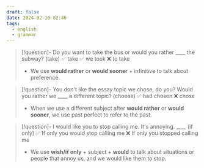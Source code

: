 ```yaml
---
draft: false
date: 2024-02-16 02:46
tags:
  - english
  - grammar
---
```


> [!question]- Do you want to take the bus or would you rather \____ the subway? (take)
> ✅ take ✅ we took ❌ to take
> - We use **would rather** or **would sooner** + infinitive to talk about preference.

> [!question]- You don't like the essay topic we chose, do you? Would you rather we \____ a different topic? (choose)
> ✅ had chosen ❌ chose
> - When we use a different subject after **would rather** or **would sooner**, we use past perfect to refer to the past.

> [!question]- I would like you to stop calling me. It's annoying. \____ (if only)
> ✅ If only you would stop calling me ❌ If only you stopped calling me
> - We use **wish/if only** + subject + **would** to talk about situations or people that annoy us, and we would like them to stop.

